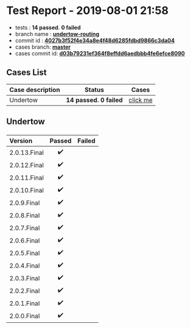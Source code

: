 # Test Report - 2019-08-01 21:58

- tests  : **14 passed**. **0 failed**
- branch name : **[undertow-routing](https://github.com/apache/incubator-skywalking/tree/undertow-routing)**
- commit id : **[4027b3f52f4e34a8e4f48d6285fdbd9866c3da04](https://github.com/apache/incubator-skywalking/commit/4027b3f52f4e34a8e4f48d6285fdbd9866c3da04)**
- cases branch: **[master](https://github.com/SkywalkingTest/skywalking-autotest-scenarios/tree/master)**
- cases commit id: **[d03b79231ef364f8effdd6aedbbb4fe6efce8090](https://github.com/SkywalkingTest/skywalking-autotest-scenarios/commit/d03b79231ef364f8effdd6aedbbb4fe6efce8090)**

## Cases List

| Case description | Status | Cases|
|:-----|:-----:|:-----:|
|Undertow| **14 passed. 0 failed**| [click me](#undertow) |

## Undertow

### 
|  Version     | Passed | Failed|
|:------------- |:-------:|:-----:|
| 2.0.13.Final  | :heavy_check_mark:||
| 2.0.12.Final  | :heavy_check_mark:||
| 2.0.11.Final  | :heavy_check_mark:||
| 2.0.10.Final  | :heavy_check_mark:||
| 2.0.9.Final  | :heavy_check_mark:||
| 2.0.8.Final  | :heavy_check_mark:||
| 2.0.7.Final  | :heavy_check_mark:||
| 2.0.6.Final  | :heavy_check_mark:||
| 2.0.5.Final  | :heavy_check_mark:||
| 2.0.4.Final  | :heavy_check_mark:||
| 2.0.3.Final  | :heavy_check_mark:||
| 2.0.2.Final  | :heavy_check_mark:||
| 2.0.1.Final  | :heavy_check_mark:||
| 2.0.0.Final  | :heavy_check_mark:||

